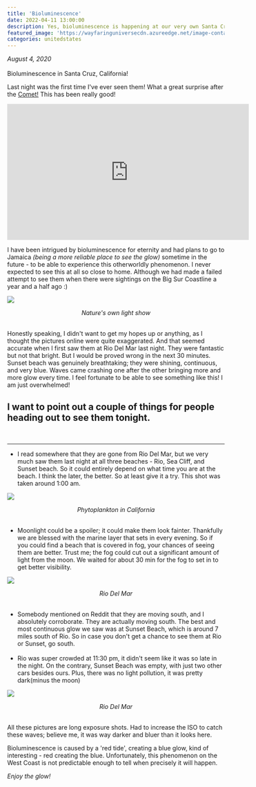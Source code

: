```yaml
---
title: 'Bioluminescence'
date: 2022-04-11 13:00:00
description: Yes, bioluminescence is happening at our very own Santa Cruz Coastline. Last night was the first time I've ever seen them! What a great surprise after the Comet! This has been really good!
featured_image: 'https://wayfaringuniversecdn.azureedge.net/image-container/thumbnails/unitedstates/bioluminescenceThumbnail.jpg'
categories: unitedstates
---
```

*August 4, 2020*<br><br>
Bioluminescence in Santa Cruz, California!

Last night was the first time I've ever seen them! What a great surprise after the [Comet!](/astronomy/comet-neowise) This has been really good!

<iframe width="560" height="315" src="https://www.youtube.com/embed/bI4UiSJ6tRo" frameborder="0" allow="accelerometer; autoplay; encrypted-media; picture-in-picture" allowfullscreen></iframe>

I have been intrigued by bioluminescence for eternity and had plans to go to Jamaica *(being a more reliable place to see the glow)* sometime in the future - to be able to experience this otherworldly phenomenon. I never expected to see this at all so close to home. Although we had made a failed attempt to see them when there were sightings on the Big Sur Coastline a year and a half ago :)

![]({{site.data.settings.basic_settings.cdn_url}}/unitedstates/bioluminescence/phytoplanktonSunsetBeach.jpg)
*<center class="image-caption">Nature's own light show</center>*
<br>

Honestly speaking, I didn't want to get my hopes up or anything, as I thought the pictures online were quite exaggerated. And that seemed accurate when I first saw them at Rio Del Mar last night. They were fantastic but not that bright. But I would be proved wrong in the next 30 minutes. Sunset beach was genuinely breathtaking; they were shining, continuous, and very blue. Waves came crashing one after the other bringing more and more glow every time. I feel fortunate to be able to see something like this! I am just overwhelmed!


## I want to point out a couple of things for people heading out to see them tonight.
<br>

---

* I read somewhere that they are gone from Rio Del Mar, but we very much saw them last night at all three beaches - Rio, Sea Cliff, and Sunset beach. So it could entirely depend on what time you are at the beach. I think the later, the better. So at least give it a try. This shot was taken around 1:00 am.

![]({{site.data.settings.basic_settings.cdn_url}}/unitedstates/bioluminescence/phytoplankton.jpg)
*<center class="image-caption">Phytoplankton in California</center>*
<br>

* Moonlight could be a spoiler; it could make them look fainter. Thankfully we are blessed with the marine layer that sets in every evening. So if you could find a beach that is covered in fog, your chances of seeing them are better. Trust me; the fog could cut out a significant amount of light from the moon. We waited for about 30 min for the fog to set in to get better visibility.


![]({{site.data.settings.basic_settings.cdn_url}}/unitedstates/bioluminescence/bioluminescence.jpg)
*<center class="image-caption">Rio Del Mar</center>*
<br>

* Somebody mentioned on Reddit that they are moving south, and I absolutely corroborate. They are actually moving south. The best and most continuous glow we saw was at Sunset Beach, which is around 7 miles south of Rio. So in case you don't get a chance to see them at Rio or Sunset, go south.<br><br>
* Rio was super crowded at 11:30 pm, it didn't seem like it was so late in the night. On the contrary, Sunset Beach was empty, with just two other cars besides ours. Plus, there was no light pollution, it was pretty dark(minus the moon)

![]({{site.data.settings.basic_settings.cdn_url}}/unitedstates/bioluminescence/bioluminescenceRioDelMar.jpg)
*<center class="image-caption">Rio Del Mar</center>*
<br>

All these pictures are long exposure shots. Had to increase the ISO to catch these waves; believe me, it was way darker and bluer than it looks here.
<br>

Bioluminescence is caused by a 'red tide', creating a blue glow, kind of interesting - red creating the blue.
Unfortunately, this phenomenon on the West Coast is not predictable enough to tell when precisely it will happen.

*Enjoy the glow!*
